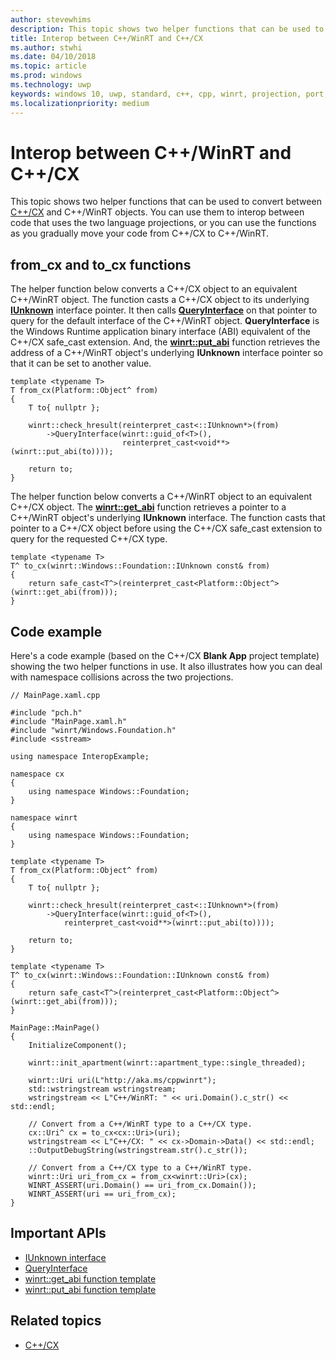 ```yaml
---
author: stevewhims
description: This topic shows two helper functions that can be used to convert between C++/CX and C++/WinRT objects.
title: Interop between C++/WinRT and C++/CX
ms.author: stwhi
ms.date: 04/10/2018
ms.topic: article
ms.prod: windows
ms.technology: uwp
keywords: windows 10, uwp, standard, c++, cpp, winrt, projection, port, migrate, interop, C++/CX
ms.localizationpriority: medium
---
```


# Interop between C++/WinRT and C++/CX
This topic shows two helper functions that can be used to convert between [C++/CX](/cpp/cppcx/visual-c-language-reference-c-cx?branch=live) and C++/WinRT objects. You can use them to interop between code that uses the two language projections, or you can use the functions as you gradually move your code from C++/CX to C++/WinRT.

## from_cx and to_cx functions
The helper function below converts a C++/CX object to an equivalent C++/WinRT object. The function casts a C++/CX object to its underlying [**IUnknown**](https://msdn.microsoft.com/library/windows/desktop/ms680509) interface pointer. It then calls [**QueryInterface**](https://msdn.microsoft.com/library/windows/desktop/ms682521) on that pointer to query for the default interface of the C++/WinRT object. **QueryInterface** is the Windows Runtime application binary interface (ABI) equivalent of the C++/CX safe_cast extension. And, the [**winrt::put_abi**](/uwp/cpp-ref-for-winrt/put-abi) function retrieves the address of a C++/WinRT object's underlying **IUnknown** interface pointer so that it can be set to another value.

```cppwinrt
template <typename T>
T from_cx(Platform::Object^ from)
{
    T to{ nullptr };
 
    winrt::check_hresult(reinterpret_cast<::IUnknown*>(from)
        ->QueryInterface(winrt::guid_of<T>(),
                         reinterpret_cast<void**>(winrt::put_abi(to))));
 
    return to;
}
```

The helper function below converts a C++/WinRT object to an equivalent C++/CX object. The [**winrt::get_abi**](/uwp/cpp-ref-for-winrt/get-abi) function retrieves a pointer to a C++/WinRT object's underlying **IUnknown** interface. The function casts that pointer to a C++/CX object before using the C++/CX safe_cast extension to query for the requested C++/CX type.

```cppwinrt
template <typename T>
T^ to_cx(winrt::Windows::Foundation::IUnknown const& from)
{
    return safe_cast<T^>(reinterpret_cast<Platform::Object^>(winrt::get_abi(from)));
}
```

## Code example
Here's a code example (based on the C++/CX **Blank App** project template) showing the two helper functions in use. It also illustrates how you can deal with namespace collisions across the two projections.

```cppwinrt
// MainPage.xaml.cpp

#include "pch.h"
#include "MainPage.xaml.h"
#include "winrt/Windows.Foundation.h"
#include <sstream>

using namespace InteropExample;

namespace cx
{
	using namespace Windows::Foundation;
}

namespace winrt
{
	using namespace Windows::Foundation;
}

template <typename T>
T from_cx(Platform::Object^ from)
{
	T to{ nullptr };

	winrt::check_hresult(reinterpret_cast<::IUnknown*>(from)
		->QueryInterface(winrt::guid_of<T>(),
			reinterpret_cast<void**>(winrt::put_abi(to))));

	return to;
}

template <typename T>
T^ to_cx(winrt::Windows::Foundation::IUnknown const& from)
{
	return safe_cast<T^>(reinterpret_cast<Platform::Object^>(winrt::get_abi(from)));
}

MainPage::MainPage()
{
	InitializeComponent();

	winrt::init_apartment(winrt::apartment_type::single_threaded);

	winrt::Uri uri(L"http://aka.ms/cppwinrt");
	std::wstringstream wstringstream;
	wstringstream << L"C++/WinRT: " << uri.Domain().c_str() << std::endl;

	// Convert from a C++/WinRT type to a C++/CX type.
	cx::Uri^ cx = to_cx<cx::Uri>(uri);
	wstringstream << L"C++/CX: " << cx->Domain->Data() << std::endl;
	::OutputDebugString(wstringstream.str().c_str());

	// Convert from a C++/CX type to a C++/WinRT type.
	winrt::Uri uri_from_cx = from_cx<winrt::Uri>(cx);
	WINRT_ASSERT(uri.Domain() == uri_from_cx.Domain());
	WINRT_ASSERT(uri == uri_from_cx);
}
```

## Important APIs
* [IUnknown interface](https://msdn.microsoft.com/library/windows/desktop/ms680509)
* [QueryInterface](https://msdn.microsoft.com/library/windows/desktop/ms682521)
* [winrt::get_abi function template](/uwp/cpp-ref-for-winrt/get-abi)
* [winrt::put_abi function template](/uwp/cpp-ref-for-winrt/put-abi)

## Related topics
* [C++/CX](/cpp/cppcx/visual-c-language-reference-c-cx)
